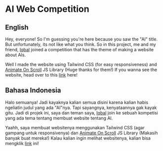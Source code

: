 # AI Web Competition

## **English** 
Hey, everyone! So I'm guessing you're here because you saw the "AI" title. But unfortunately, its not like what you think.
So in this project, me and my friend, [Iqbal](https://github.com/iqbaladiatma) joined a competition that has the theme of making a website about AIs.

Well I made the website using Tailwind CSS (for easy responsiveness) and [Animate On Scroll](https://github.com/michalsnik/aos) JS Library (Huge thanks for them!)
If you wanna see the website, head over to this [link](https://aifortomorrow.netlify.app/) here!

## **Bahasa Indonesia**
Halo semuanya! Jadi kayaknya kalian semua disini karena kalian habis ngeliatin judul yang ada "AI"nya. Tapi sayangnya, kenyataannya gak kayak gitu.
Jadi di projek ini, saya dan teman saya, [Iqbal](https://github.com/iqbaladiatma) join ke sebuah kompetisi yang ada tema tentang membuat website tentang AI.

Yaahh, saya membuat websitenya menggunakan Tailwind CSS (agar gampang untuk responsivenya) dan [Animate On Scroll](https://github.com/michalsnik/aos) JS Library (Makasih banyak buat mereka!)
Kalau kalian ingin melihat websitenya, kalian bisa mengklik [link](https://aifortomorrow.netlify.app/) ini!
